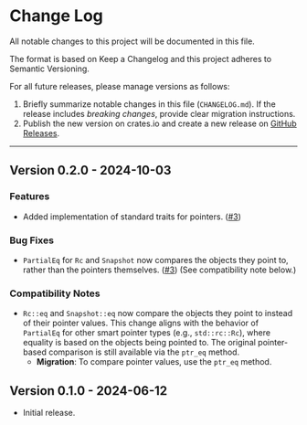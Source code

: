 # Change Log

All notable changes to this project will be documented in this file.

The format is based on Keep a Changelog and this project adheres to Semantic Versioning.

For all future releases, please manage versions as follows:

1. Briefly summarize notable changes in this file (`CHANGELOG.md`). If the release includes *breaking changes*, provide clear migration instructions.
2. Publish the new version on crates.io and create a new release on [GitHub Releases](https://github.com/kaist-cp/circ/releases).

---

## Version 0.2.0 - 2024-10-03

### Features

* Added implementation of standard traits for pointers. ([#3](https://github.com/kaist-cp/circ/pull/3))

### Bug Fixes

* `PartialEq` for `Rc` and `Snapshot` now compares the objects they point to, rather than the pointers themselves. ([#3](https://github.com/kaist-cp/circ/pull/3)) (See compatibility note below.)

### Compatibility Notes

* `Rc::eq` and `Snapshot::eq` now compare the objects they point to instead of their pointer values. This change aligns with the behavior of `PartialEq` for other smart pointer types (e.g., `std::rc::Rc`), where equality is based on the objects being pointed to. The original pointer-based comparison is still available via the `ptr_eq` method.
  * **Migration**: To compare pointer values, use the `ptr_eq` method. 

## Version 0.1.0 - 2024-06-12

* Initial release.
